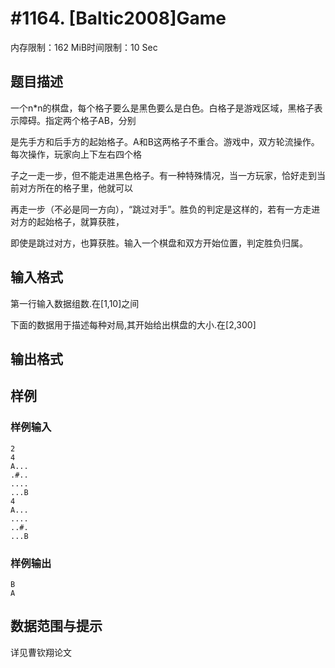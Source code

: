 # #1164. [Baltic2008]Game

内存限制：162 MiB时间限制：10 Sec

## 题目描述

一个n*n的棋盘，每个格子要么是黑色要么是白色。白格子是游戏区域，黑格子表示障碍。指定两个格子AB，分别

是先手方和后手方的起始格子。A和B这两格子不重合。游戏中，双方轮流操作。每次操作，玩家向上下左右四个格

子之一走一步，但不能走进黑色格子。有一种特殊情况，当一方玩家，恰好走到当前对方所在的格子里，他就可以

再走一步（不必是同一方向），&ldquo;跳过对手&rdquo;。胜负的判定是这样的，若有一方走进对方的起始格子，就算获胜，

即使是跳过对方，也算获胜。输入一个棋盘和双方开始位置，判定胜负归属。

## 输入格式

第一行输入数据组数.在[1,10]之间

下面的数据用于描述每种对局,其开始给出棋盘的大小.在[2,300]

## 输出格式

## 样例

### 样例输入

    
    2
    4
    A...
    .#..
    ....
    ...B
    4
    A...
    ....
    ..#.
    ...B
    

### 样例输出

    
    B
    A
    

## 数据范围与提示

详见曹钦翔论文
